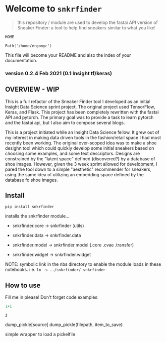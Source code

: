 # Welcome to `snkrfinder`
> this repository / module are used to develop the fastai API version of Sneaker Finder:  a tool to help find sneakers similar to what you like!


```python
HOME
```




    Path('/home/ergonyc')



This file will become your README and also the index of your documentation.


### version 0.2.4 Feb 2021 (0.1 Insight tf/keras)

## OVERVIEW - WIP

This is a full refactor of the Sneaker Finder tool I developed as an initial Insight Data Science sprint project.  The original project used TensorFlow, Keras, and Flask.  This project has been completely rewritten with the fastai API and pytorch.  The primary goal was to provide a task to learn pytorch and the fastai api, but I also aim to compose several blogs.

This is a project initiated while an Insight Data Science fellow.  It grew out of my interest in making data driven tools in the fashion/retail space I had most recently been working.   The original over-scoped idea was to make a shoe desighn tool which could quickly develop some initial sneakers based on choosing some examples, and some text descriptors.  Designs are constrained by the "latent space" defined (discovered?) by a database of shoe images.  However, given the 3 week sprint allowed for development, I pared the tool down to a simple "aesthetic" recommender for sneakers, using the same idea of utilizing an embedding space defined by the database fo shoe images.


## Install

`pip install snkrfinder`

installs the snkrfinder module...
- snkrfinder.core -> snkrfinder (utils)

- snkrfinder.data -> snkrfinder.data

- snkrfinder.model -> snkrfinder.model (.core .cvae .transfer)

- snkrfinder.widget -> snkrfinder.widget



NOTE:  symbolic link in the nbs directory to enable the module loads in these notebooks.  i.e. `ln -s ../snkrfinder/ snkrfinder`


## How to use

Fill me in please! Don't forget code examples:

```python
1+1
```




    2



dump_pickle[source]
dump_pickle(filepath, item_to_save)

simple wrapper to load a pickelfile
